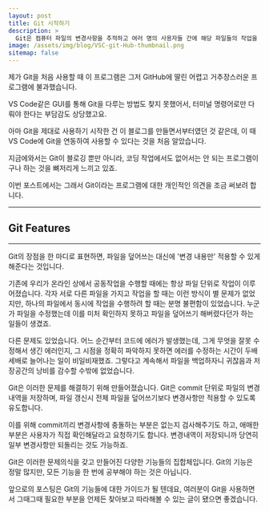 ```yaml
---
layout: post
title: Git 시작하기
description: >
  Git은 컴퓨터 파일의 변경사항을 추적하고 여러 명의 사용자들 간에 해당 파일들의 작업을 조율하기 위한 분산 버전 관리 시스템입니다. (위키백과)
image: /assets/img/blog/VSC-git-Hub-thumbnail.png
sitemap: false
---
```


제가 Git을 처음 사용할 때 이 프로그램은 그저 GitHub에 딸린 어렵고 거추장스러운 프로그램에 불과했습니다.

VS Code같은 GUI를 통해 Git을 다루는 방법도 찾지 못했어서, 터미널 명령어로만 다뤄야 한다는 부담감도 상당했고요.

아마 Git을 제대로 사용하기 시작한 건 이 블로그를 만들면서부터였던 것 같은데, 이 때 VS Code에 Git을 연동하여 사용할 수 있다는 것을 처음 알았습니다.

지금에와서는 Git이 블로깅 뿐만 아니라, 코딩 작업에서도 없어서는 안 되는 프로그램이구나 하는 것을 뼈저리게 느끼고 있죠.

이번 포스트에서는 그래서 Git이라는 프로그램에 대한 개인적인 의견을 조금 써보려 합니다.

---
## Git Features
---

Git의 장점을 한 마디로 표현하면, 파일을 덮어쓰는 대신에 '변경 내용만' 적용할 수 있게 해준다는 것입니다.

기존에 우리가 온라인 상에서 공동작업을 수행할 때에는 항상 파일 단위로 작업이 이루어졌습니다. 각자 서로 다른 파일을 가지고 작업을 할 때는 이런 방식이 별 문제가 없었지만, 하나의 파일에서 동시에 작업을 수행하려 할 때는 분명 불편함이 있었습니다. 누군가 파일을 수정했는데 이를 미처 확인하지 못하고 파일을 덮어쓰기 해버렸다던가 하는 일들이 생겼죠.

다른 문제도 있었습니다. 어느 순간부터 코드에 에러가 발생했는데, 그게 무엇을 잘못 수정해서 생긴 에러인지, 그 시점을 정확히 파악하지 못하면 에러를 수정하는 시간이 두배 세배로 늘어나는 일이 비일비재했죠. 그렇다고 계속해서 파일을 백업하자니 귀찮음과 저장공간의 낭비를 감수할 수밖에 없었습니다.

Git은 이러한 문제를 해결하기 위해 만들어졌습니다. Git은 commit 단위로 파일의 변경내역을 저장하며, 파일 갱신시 전체 파일을 덮어쓰기보다 변경사항만 적용할 수 있도록 유도합니다.

이를 위해 commit끼리 변경사항에 충돌하는 부분은 없는지 검사해주기도 하고, 애매한 부분은 사용자가 직접 확인해달라고 요청하기도 합니다. 변경내역이 저장되니까 당연히 일부 변경사항만 되돌리는 것도 가능하죠.

Git은 이러한 문제의식을 갖고 만들어진 다양한 기능들의 집합체입니다. Git의 기능은 정말 많지만, 모든 기능을 한 번에 공부해야 하는 것은 아닙니다.

앞으로의 포스팅은 Git의 기능들에 대한 가이드가 될 텐데요, 여러분이 Git을 사용하면서 그때그때 필요한 부분을 언제든 찾아보고 따라해볼 수 있는 글이 됐으면 좋겠습니다.
